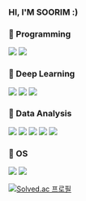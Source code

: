 
### HI, I'M SOORIM :)

### 💪 Programming
<p>
  <img src="https://img.shields.io/badge/Python-ffc9de?style=flat-square"/>
   <img src="https://img.shields.io/badge/C++-fdd97c?style=flat-square"/>
</p>

### 💪 Deep Learning
<p>
   <img src="https://img.shields.io/badge/Skicit learn-ffc9de?style=flat-square"/>
   <img src="https://img.shields.io/badge/Keras-fdd97c?style=flat-square"/>
  <img src="https://img.shields.io/badge/Tensorflow-fbfdaa?style=flat-square"/>
</p>

### 💪 Data Analysis

<p>
     <img src="https://img.shields.io/badge/Numpy-ffc9de?style=flat-square"/>
   <img src="https://img.shields.io/badge/Pandas-fdd97c?style=flat-square"/>
  <img src="https://img.shields.io/badge/Matplotlib-fbfdaa?style=flat-square"/>
   <img src="https://img.shields.io/badge/Numpy-c1f0b2?style=flat-square"/>
   <img src="https://img.shields.io/badge/Pandas-b2e4f0?style=flat-square"/>
</p>

### 💪 OS

<p>
   <img src="https://img.shields.io/badge/Window-c1f0b2?style=flat-square"/>
   <img src="https://img.shields.io/badge/Linux-b2e4f0?style=flat-square"/>
</p>


[![Solved.ac
프로필](http://mazassumnida.wtf/api/generate_badge?boj={bomm0427})](https://solved.ac/{bomm0427})

